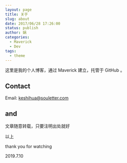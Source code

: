 ```yaml
---
layout: page
title: 关于
slug: about
date: 2017/06/28 17:26:00
status: publish
author: 娲
categories: 
  - Maverick
  - Dev
tags: 
  - theme
---
```



这里是我的个人博客，通过 Maverick 建立，托管于 GitHub 。


## Contact

Email: keshihua@souletter.com

## and
文章随意转载，只要注明出处就好

以上

thank you for watching

2019.7.10